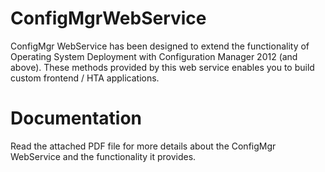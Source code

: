 # ConfigMgrWebService
ConfigMgr WebService has been designed to extend the functionality of Operating System Deployment with Configuration Manager 2012 (and above). These methods provided by this web service enables you to build custom frontend / HTA applications.

# Documentation
Read the attached PDF file for more details about the ConfigMgr WebService and the functionality it provides.